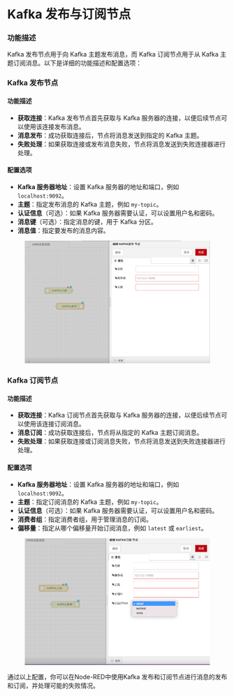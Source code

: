 # Kafka 发布与订阅节点

### 功能描述

Kafka 发布节点用于向 Kafka 主题发布消息，而 Kafka 订阅节点用于从 Kafka 主题订阅消息。以下是详细的功能描述和配置选项：

### Kafka 发布节点

#### **功能描述**

* **获取连接**：Kafka 发布节点首先获取与 Kafka 服务器的连接，以便后续节点可以使用该连接发布消息。
* **消息发布**：成功获取连接后，节点将消息发送到指定的 Kafka 主题。
* **失败处理**：如果获取连接或发布消息失败，节点将消息发送到失败连接器进行处理。

#### **配置选项**

* **Kafka 服务器地址**：设置 Kafka 服务器的地址和端口，例如 `localhost:9092`。
* **主题**：指定发布消息的 Kafka 主题，例如 `my-topic`。
* **认证信息**（可选）：如果 Kafka 服务器需要认证，可以设置用户名和密码。
* **消息键**（可选）：指定消息的键，用于 Kafka 分区。
* **消息值**：指定要发布的消息内容。

<figure><img src="../.gitbook/assets/kafka发布.png" alt=""><figcaption></figcaption></figure>

### Kafka 订阅节点

#### **功能描述**

* **获取连接**：Kafka 订阅节点首先获取与 Kafka 服务器的连接，以便后续节点可以使用该连接订阅消息。
* **消息订阅**：成功获取连接后，节点将从指定的 Kafka 主题订阅消息。
* **失败处理**：如果获取连接或订阅消息失败，节点将消息发送到失败连接器进行处理。

#### **配置选项**

* **Kafka 服务器地址**：设置 Kafka 服务器的地址和端口，例如 `localhost:9092`。
* **主题**：指定订阅消息的 Kafka 主题，例如 `my-topic`。
* **认证信息**（可选）：如果 Kafka 服务器需要认证，可以设置用户名和密码。
* **消费者组**：指定消费者组，用于管理消息的订阅。
* **偏移量**：指定从哪个偏移量开始订阅消息，例如 `latest` 或 `earliest`。

<figure><img src="../.gitbook/assets/kafka订阅.png" alt=""><figcaption></figcaption></figure>

通过以上配置，你可以在Node-RED中使用Kafka 发布和订阅节点进行消息的发布和订阅，并处理可能的失败情况。
